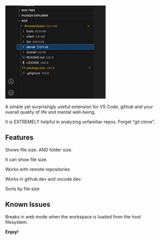 ![Display of file size](images/Screenshot%202023-09-23%20at%2011.19.37%20Small.png)

A simple yet surprisingly useful extension for VS Code, github and your overall quality of life and mental well-being. 

It is EXTREMELY helpful in analyzing unfamiliar repos. Forget "git clone". 

## Features

Shows file size. AND folder size.

It can show file size.

Works with remote repositories

Works in github.dev and vscode.dev.

Sorts by file size

## Known Issues

Breaks in web mode when the workspace is loaded from the host filesystem.


**Enjoy!**
